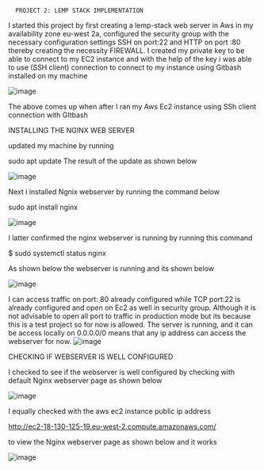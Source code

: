       PROJECT 2: LEMP STACK IMPLEMENTATION
I started this project by first creating a lemp-stack web server in Aws in my availability zone eu-west 2a,
configured the security group with the necessary configuration settings 
SSH on port:22 and HTTP on port :80 thereby creating the necessity FIREWALL.
 I created my private key to be able to connect to my EC2 instance and with the help of the
 key i was able to use (SSH client) connection to connect to my instance using Gitbash installed on my machine
 
 ![image](https://user-images.githubusercontent.com/55473846/138353764-08acda5b-86bb-4728-a4f5-fcc3d7b9df7f.png)
 
 The above comes up when after I ran my Aws  Ec2 instance using SSh client connection with GItbash

INSTALLING THE NGINX WEB SERVER

updated my machine by running

sudo apt update
The result of the update as shown below

![image](https://user-images.githubusercontent.com/55473846/138353932-ba9ff7ea-68d0-441b-9c47-80dd5b49ddbf.png)

Next i installed Ngnix webserver by running the command below

sudo apt install nginx

![image](https://user-images.githubusercontent.com/55473846/138354082-f6dfd165-55e6-439e-a9c9-6d216581dfa9.png)

I latter confirmed the nginx webserver is running by running this command

$ sudo systemctl status nginx

As shown below the webserver is running and its shown below

![image](https://user-images.githubusercontent.com/55473846/138355709-a2fbc17c-c4cd-4fe9-bbdc-ba3befec6c73.png)

I can access traffic on port: 80 already configured while TCP port:22 is already configured and open on Ec2 as well in security group. Although it is not advisable to open all port to traffic in production mode but its because this is a test project so for now is allowed. The server is running, and it can be access locally on 0.0.0.0/0 means that any ip address can access the webserver for now.
![image](https://user-images.githubusercontent.com/55473846/138355841-3605e7e6-20a6-403c-8cc6-06d0a069db13.png)

CHECKING IF WEBSERVER IS WELL CONFIGURED

I checked to see if the webserver is well configured by checking with default Nginx webserver page as shown below

![image](https://user-images.githubusercontent.com/55473846/138356077-f1fba1e1-4b0c-4b2d-a3e7-da0278c78f3b.png)

I equally checked with the aws ec2 instance public ip address 

http://ec2-18-130-125-19.eu-west-2.compute.amazonaws.com/ 

to view the Nginx webserver page as shown below and it works

![image](https://user-images.githubusercontent.com/55473846/138356243-df2e6a5b-601b-4247-9f5d-e6cd7dba6b8c.png)


